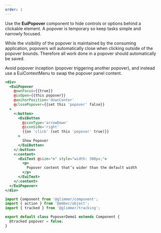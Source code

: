 ```yaml
---
order: 1
---
```


<EuiText>
  <p>
    Use the
    <strong>EuiPopover</strong>
    component to hide controls or options behind a clickable element. A popover
    is temporary so keep tasks simple and narrowly focused.
   </p>
   <p> 
    While the visibility
    of the popover is maintained by the consuming application, popovers will
    automatically close when clicking outside of the popover bounds. Therefore
    all work done in a popover should automatically be saved. 
    </p>
    <p>
    Avoid popover
    inception (popover triggering another popover), and instead use a
    EuiContextMenu to swap the popover panel content.
    </p>

</EuiText>

```hbs template
<div>
  <EuiPopover
    @ownFocus={{true}}
    @isOpen={{this.popover}}
    @anchorPosition='downCenter'
    @closePopover={{set this 'popover' false}}
  >
    <:button>
      <EuiButton
        @iconType='arrowDown'
        @iconSide='right'
        {{on 'click' (set this 'popover' true)}}
      >
        Show Popover
      </EuiButton>
    </:button>
    <:content>
      <EuiText @size="m" style="width: 300px;">
        <p>
          Popover content that’s wider than the default width
        </p>
      </EuiText>
    </:content>
  </EuiPopover>
</div>
```

```javascript component
import Component from '@glimmer/component';
import { action } from '@ember/object';
import { tracked } from '@glimmer/tracking';

export default class PopoverDemo1 extends Component {
  @tracked popover = false;
}
```

